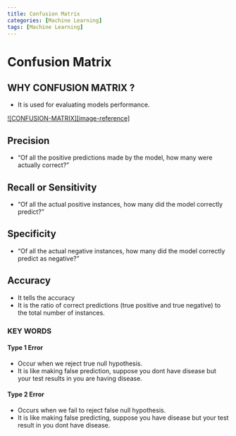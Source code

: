 ```yaml
---
title: Confusion Matrix
categories: [Machine Learning]
tags: [Machine Learning]
---
```

# Confusion Matrix
## WHY CONFUSION MATRIX ?
- It is used for evaluating models performance.

[![CONFUSION-MATRIX][image-reference]](https://miro.medium.com/v2/0*-oGC3SE8sPCPdmxs.jpg)

## Precision
- “Of all the positive predictions made by the model, how many were actually correct?”
## Recall or Sensitivity
-  “Of all the actual positive instances, how many did the model correctly predict?”
## Specificity
- “Of all the actual negative instances, how many did the model correctly predict as negative?”
## Accuracy
- It tells the accuracy
- It is the ratio of correct predictions (true positive and true negative) to the total number of instances.


### KEY WORDS
#### Type 1 Error
- Occur when we reject true null hypothesis.
- It is like making false prediction, suppose you dont have disease but your test results in you are having disease.

#### Type 2 Error
- Occurs when we fail to reject false null hypothesis.
- It is like making false predicting, suppose you have disease but your test result in you dont have disease.
